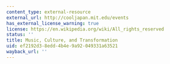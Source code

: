 ```yaml
---
content_type: external-resource
external_url: http://cooljapan.mit.edu/events
has_external_license_warning: true
license: https://en.wikipedia.org/wiki/All_rights_reserved
status: ''
title: Music, Culture, and Transformation
uid: ef2192d3-8edd-4b4e-9a92-049331a63521
wayback_url: ''
---
```

